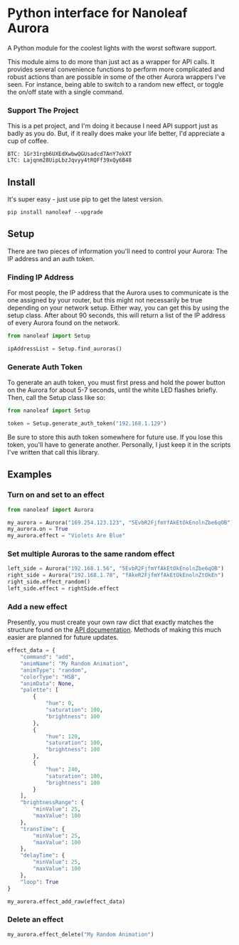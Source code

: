 # Python interface for Nanoleaf Aurora #

A Python module for the coolest lights with the worst software support.

This module aims to do more than just act as a wrapper for API calls. It provides several convenience functions to perform more complicated and robust actions than are possible in some of the other Aurora wrappers I've seen. For instance, being able to switch to a random new effect, or toggle the on/off state with a single command.


### Support The Project ###

This is a pet project, and I'm doing it because I need API support just as badly as you do. But, if it really does make your life better, I'd appreciate a cup of coffee.
```
BTC: 1Gr31rgb6UXEdXwbwQGUsadcd7AnY7okXT
LTC: Lajqnm28UipLbzJqvyy4tRQFf39xQy6B48
```

## Install ##

It's super easy - just use pip to get the latest version.

```
pip install nanoleaf --upgrade
```

## Setup ##

There are two pieces of information you'll need to control your Aurora: The IP address and an auth token.

### Finding IP Address ###

For most people, the IP address that the Aurora uses to communicate is the one assigned by your router, but this might not necessarily be true depending on your network setup. Either way, you can get this by using the setup class.
After about 90 seconds, this will return a list of the IP address of every Aurora found on the network.

```python
from nanoleaf import Setup

ipAddressList = Setup.find_auroras()
```

### Generate Auth Token ###

To generate an auth token, you must first press and hold the power button on the Aurora for about 5-7 seconds, until the white LED flashes briefly. Then, call the Setup class like so:

```python
from nanoleaf import Setup

token = Setup.generate_auth_token("192.168.1.129")
```

Be sure to store this auth token somewhere for future use. If you lose this token, you'll have to generate another. Personally, I just keep it in the scripts I've written that call this library. 

## Examples ##

### Turn on and set to an effect ###

```python
from nanoleaf import Aurora

my_aurora = Aurora("169.254.123.123", "5EvbR2FjfmYfAkEtOkEnolnZbe6qOB")
my_aurora.on = True
my_aurora.effect = "Violets Are Blue"
```

### Set multiple Auroras to the same random effect ###

```python
left_side = Aurora("192.168.1.56", "5EvbR2FjfmYfAkEtOkEnolnZbe6qOB")
right_side = Aurora("192.168.1.78", "fAkeR2FjfmYfAkEtOkEnolnZtOkEn")
right_side.effect_random()
left_side.effect = rightSide.effect
```

### Add a new effect ###

Presently, you must create your own raw dict that exactly matches the structure found on the [API documentation](http://forum.nanoleaf.me/docs/openapi#_e5qyi8m8u68). Methods of making this much easier are planned for future updates.

``` python
effect_data = {
    "command": "add",
    "animName": "My Random Animation",
    "animType": "random",
    "colorType": "HSB",
    "animData": None,
    "palette": [
        {
            "hue": 0,
            "saturation": 100,
            "brightness": 100
        },
        {
            "hue": 120,
            "saturation": 100,
            "brightness": 100
        },
        {
            "hue": 240,
            "saturation": 100,
            "brightness": 100
        }
    ],
    "brightnessRange": {
        "minValue": 25,
        "maxValue": 100
    },
    "transTime": {
        "minValue": 25,
        "maxValue": 100
    },
    "delayTime": {
        "minValue": 25,
        "maxValue": 100
    },
    "loop": True
}

my_aurora.effect_add_raw(effect_data)
```

### Delete an effect ###

``` python
my_aurora.effect_delete("My Random Animation")
```
